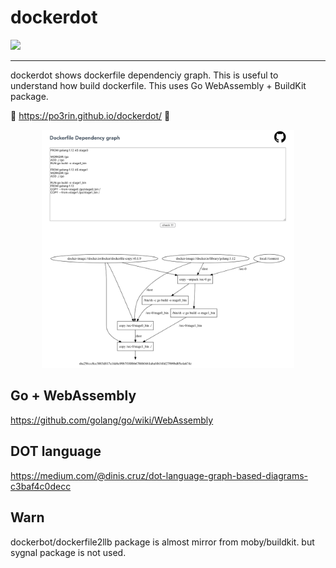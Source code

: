 # dockerdot

<img src="https://img.shields.io/badge/go-v1.12-blue.svg"/>

---

dockerdot shows dockerfile dependenciy graph. This is useful to understand how build dockerfile.
This uses Go WebAssembly + BuildKit package.

:whale: https://po3rin.github.io/dockerdot/ :whale:

<p align="center">
    <img src="./img/sc.png" width="80%">
</p>

## Go + WebAssembly
https://github.com/golang/go/wiki/WebAssembly

## DOT language
https://medium.com/@dinis.cruz/dot-language-graph-based-diagrams-c3baf4c0decc

## Warn

dockerbot/dockerfile2llb package is almost mirror from moby/buildkit. but sygnal package is not used.
